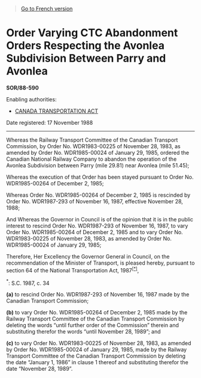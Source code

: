 > [Go to French version](/fr/Règlements/Décrets,%20ordonnances%20et%20règlements%20statutaires/88/590.md)

# Order Varying CTC Abandonment Orders Respecting the Avonlea Subdivision Between Parry and Avonlea

**SOR/88-590**

Enabling authorities: 
- [CANADA TRANSPORTATION ACT](/en/Acts/Statutes%20of%20Canada/1996/c.%2010.md)

Date registered: 17 November 1988

----------

Whereas the Railway Transport Committee of the Canadian Transport Commission, by Order No. WDR1983-00225 of November 28, 1983, as amended by Order No. WDR1985-00024 of January 29, 1985, ordered the Canadian National Railway Company to abandon the operation of the Avonlea Subdivision between Parry (mile 29.81) near Avonlea (mile 51.45);

Whereas the execution of that Order has been stayed pursuant to Order No. WDR1985-00264 of December 2, 1985;

Whereas Order No. WDR1985-00264 of December 2, 1985 is rescinded by Order No. WDR1987-293 of November 16, 1987, effective November 28, 1988;

And Whereas the Governor in Council is of the opinion that it is in the public interest to rescind Order No. WDR1987-293 of November 16, 1987, to vary Order No. WDR1985-00264 of December 2, 1985 and to vary Order No. WDR1983-00225 of November 28, 1983, as amended by Order No. WDR1985-00024 of January 29, 1985;

Therefore, Her Excellency the Governor General in Council, on the recommendation of the Minister of Transport, is pleased hereby, pursuant to section 64 of the National Transportation Act, 1987<sup><a href='#a'>[*]</a></sup>,

<a name='a'><sup>*</sup></a>: S.C. 1987, c. 34<br />

**(a)** to rescind Order No. WDR1987-293 of November 16, 1987 made by the Canadian Transport Commission;

**(b)** to vary Order No. WDR1985-00264 of December 2, 1985 made by the Railway Transport Committee of the Canadian Transport Commission by deleting the words “until further order of the Commission” therein and substituting therefor the words “until November 28, 1989”; and

**(c)** to vary Order No. WDR1983-00225 of November 28, 1983, as amended by Order No. WDR1985-00024 of January 29, 1985, made by the Railway Transport Committee of the Canadian Transport Commission by deleting the date “January 1, 1986” in clause 1 thereof and substituting therefor the date “November 28, 1989”.


